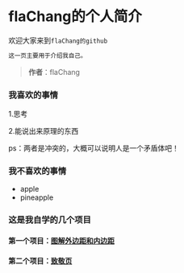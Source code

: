 # flaChang的个人简介
 欢迎大家来到`flaChang的github`
 ```javascript
 这一页主要用于介绍我自己。
 ```
 >**作者**：flaChang
 ### 我喜欢的事情
 1.思考 
 
 2.能说出来原理的东西
 
 ps：两者是冲突的，大概可以说明人是一个矛盾体吧！ 
 
### 我不喜欢的事情
 * apple
 * pineapple

### 这是我自学的几个项目
#### 第一个项目：[图解外边距和内边距](/111/master/Untitled-1.html)

#### 第二个项目：[致敬页](/111/master/袁隆平.html)
